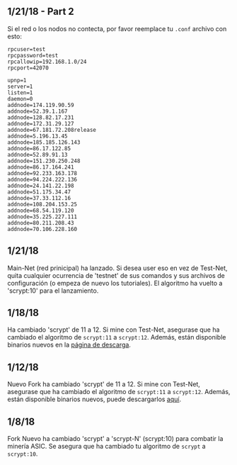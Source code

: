 ## 1/21/18 - Part 2
Si el red o los nodos no contecta, por favor reemplace tu `.conf` archivo con esto:
```
rpcuser=test
rpcpassword=test
rpcallowip=192.168.1.0/24
rpcport=42070

upnp=1
server=1
listen=1
daemon=0
addnode=174.119.90.59
addnode=52.39.1.167
addnode=128.82.17.231
addnode=172.31.29.127
addnode=67.181.72.208release
addnode=5.196.13.45
addnode=185.185.126.143
addnode=86.17.122.85
addnode=52.89.91.13
addnode=151.230.250.248
addnode=86.17.164.241
addnode=92.233.163.178
addnode=94.224.222.136
addnode=24.141.22.198
addnode=51.175.34.47
addnode=37.33.112.16
addnode=108.204.153.25
addnode=68.54.119.120
addnode=35.225.227.111
addnode=80.211.208.43
addnode=70.106.228.160
```

## 1/21/18
Main-Net (red prinicipal) ha lanzado. Si desea user eso en vez de Test-Net, quita cualquier ocurrencia de 'testnet' de sus comandos y sus archivos de configuración (o empeza de nuevo los tutoriales). 
El algoritmo ha vuelto a 'scrypt:10' para el lanzamiento. 

## 1/18/18
Ha cambiado 'scrypt' de 11 a 12. Si mine con Test-Net, asegurase que ha cambiado el algoritmo de `scrypt:11` a `scrypt:12`.
Además, están disponible binarios nuevos en la [página de descarga](https://garlicoin.io/downloads).

## 1/12/18
Nuevo Fork ha cambiado 'scrypt' de 11 a 12. Si mine con Test-Net, asegurase que ha cambiado el algoritmo de `scrypt:11` a `scrypt:12`.
Además, están disponible binarios nuevos, puede descargarlos [aquí](https://drive.google.com/file/d/10NDfrLjVJ3K9A6xzPWCCwhrwRf6NZSk7/view).

## 1/8/18
Fork Nuevo ha cambiado 'scrypt' a 'scrypt-N' (scrypt:10) para combatir la minería ASIC. Se asegura que ha cambiado tu algoritmo de `scrypt` a `scrypt:10`.
